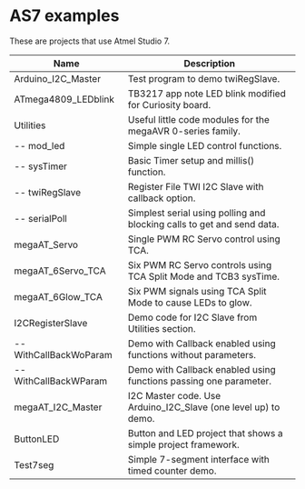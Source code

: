    AS7 examples
==================

These are projects that use Atmel Studio 7.  

|        Name         | Description                                                |
|---------------------|------------------------------------------------------------|
| Arduino_I2C_Master | Test program to demo twiRegSlave.|   
| ATmega4809_LEDblink | TB3217 app note LED blink modified for Curiosity board.|
| Utilities | Useful little code modules for the megaAVR 0-series family.|   
| -- mod_led | Simple single LED control functions.|   
| -- sysTimer | Basic Timer setup and millis() function.|   
| -- twiRegSlave | Register File TWI I2C Slave with callback option.|   
| -- serialPoll | Simplest serial using polling and blocking calls to get and send data.|   
| megaAT_Servo | Single PWM RC Servo control using TCA.|   
| megaAT_6Servo_TCA | Six PWM RC Servo controls using TCA Split Mode and TCB3 sysTime.|   
| megaAT_6Glow_TCA | Six PWM signals using TCA Split Mode to cause LEDs to glow.|   
| I2CRegisterSlave | Demo code for I2C Slave from Utilities section.|   
| -- WithCallBackWoParam | Demo with Callback enabled using functions without parameters.|   
| -- WithCallBackWParam | Demo with Callback enabled using functions passing one parameter.|   
| megaAT_I2C_Master | I2C Master code. Use Arduino_I2C_Slave (one level up) to demo.|   
| ButtonLED | Button and LED project that shows a simple project framework.|   
| Test7seg | Simple 7-segment interface with timed counter demo.|   
